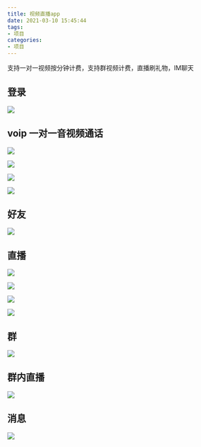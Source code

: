 ```yaml
---
title: 视频直播app
date: 2021-03-10 15:45:44
tags:
- 项目
categories:
- 项目
---
```

支持一对一视频按分钟计费，支持群视频计费，直播刷礼物，IM聊天

## 登录

![](/images/2021/pic_0.png)

## voip 一对一音视频通话

![](/images/2021/voip_1.png)

![](/images/2021/voip_2.png)

![](/images/2021/voip_3.png)

![](/images/2021/voip_4.png)

## 好友

![](/images/2021/pic_5.png)

## 直播

![](/images/2021/pic_6.png)

![](/images/2021/pic_7.png)

![](/images/2021/pic_8.png)

![](/images/2021/pic_9.png)

## 群

![](/images/2021/pic_10.png)

## 群内直播

![](/images/2021/pic_11.png)

## 消息

![](/images/2021/pic_12.png)